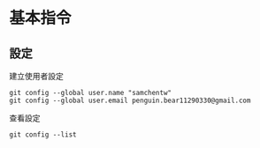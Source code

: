 # 基本指令

## 設定

建立使用者設定
```
git config --global user.name "samchentw"
git config --global user.email penguin.bear11290330@gmail.com
```

查看設定
```
git config --list
```